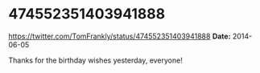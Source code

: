 # 474552351403941888
https://twitter.com/TomFrankly/status/474552351403941888
**Date:** 2014-06-05

Thanks for the birthday wishes yesterday, everyone!
